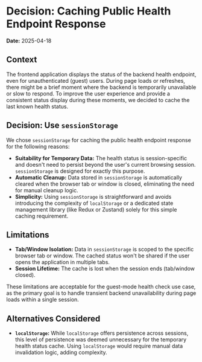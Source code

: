 # Decision: Caching Public Health Endpoint Response

**Date:** 2025-04-18

## Context

The frontend application displays the status of the backend health endpoint, even for unauthenticated (guest) users. During page loads or refreshes, there might be a brief moment where the backend is temporarily unavailable or slow to respond. To improve the user experience and provide a consistent status display during these moments, we decided to cache the last known health status.

## Decision: Use `sessionStorage`

We chose `sessionStorage` for caching the public health endpoint response for the following reasons:

*   **Suitability for Temporary Data:** The health status is session-specific and doesn't need to persist beyond the user's current browsing session. `sessionStorage` is designed for exactly this purpose.
*   **Automatic Cleanup:** Data stored in `sessionStorage` is automatically cleared when the browser tab or window is closed, eliminating the need for manual cleanup logic.
*   **Simplicity:** Using `sessionStorage` is straightforward and avoids introducing the complexity of `localStorage` or a dedicated state management library (like Redux or Zustand) solely for this simple caching requirement.

## Limitations

*   **Tab/Window Isolation:** Data in `sessionStorage` is scoped to the specific browser tab or window. The cached status won't be shared if the user opens the application in multiple tabs.
*   **Session Lifetime:** The cache is lost when the session ends (tab/window closed).

These limitations are acceptable for the guest-mode health check use case, as the primary goal is to handle transient backend unavailability during page loads within a single session.

## Alternatives Considered

*   **`localStorage`:** While `localStorage` offers persistence across sessions, this level of persistence was deemed unnecessary for the temporary health status cache. Using `localStorage` would require manual data invalidation logic, adding complexity.